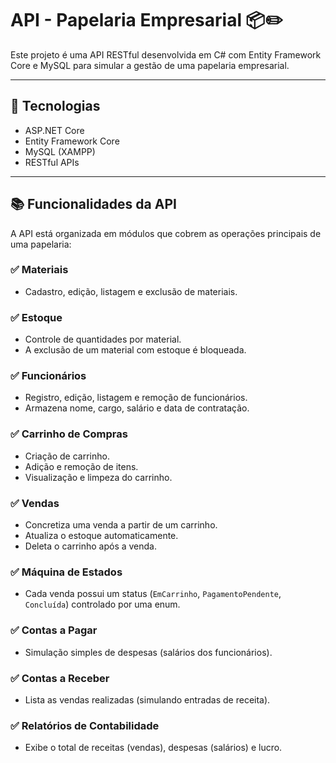 # API - Papelaria Empresarial 📦✏️

Este projeto é uma API RESTful desenvolvida em C# com Entity Framework Core e MySQL para simular a gestão de uma papelaria empresarial.

---

## 🔧 Tecnologias

- ASP.NET Core
- Entity Framework Core
- MySQL (XAMPP)
- RESTful APIs

---

## 📚 Funcionalidades da API

A API está organizada em módulos que cobrem as operações principais de uma papelaria:

### ✅ Materiais
- Cadastro, edição, listagem e exclusão de materiais.

### ✅ Estoque
- Controle de quantidades por material.
- A exclusão de um material com estoque é bloqueada.

### ✅ Funcionários
- Registro, edição, listagem e remoção de funcionários.
- Armazena nome, cargo, salário e data de contratação.

### ✅ Carrinho de Compras
- Criação de carrinho.
- Adição e remoção de itens.
- Visualização e limpeza do carrinho.

### ✅ Vendas
- Concretiza uma venda a partir de um carrinho.
- Atualiza o estoque automaticamente.
- Deleta o carrinho após a venda.

### ✅ Máquina de Estados
- Cada venda possui um status (`EmCarrinho`, `PagamentoPendente`, `Concluída`) controlado por uma enum.

### ✅ Contas a Pagar
- Simulação simples de despesas (salários dos funcionários).

### ✅ Contas a Receber
- Lista as vendas realizadas (simulando entradas de receita).

### ✅ Relatórios de Contabilidade
- Exibe o total de receitas (vendas), despesas (salários) e lucro.